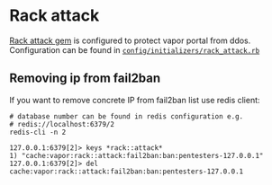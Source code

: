 # Rack attack

[Rack attack gem](https://github.com/kickstarter/rack-attack) is configured to
protect vapor portal from ddos. Configuration can be found in
[`config/initializers/rack_attack.rb`](../../config/initializers/rack_attack.rb)

## Removing ip from fail2ban

If you want to remove concrete IP from fail2ban list use redis client:

```
# database number can be found in redis configuration e.g.
# redis://localhost:6379/2
redis-cli -n 2

127.0.0.1:6379[2]> keys *rack::attack*
1) "cache:vapor:rack::attack:fail2ban:ban:pentesters-127.0.0.1"
127.0.0.1:6379[2]> del cache:vapor:rack::attack:fail2ban:ban:pentesters-127.0.0.1
```

